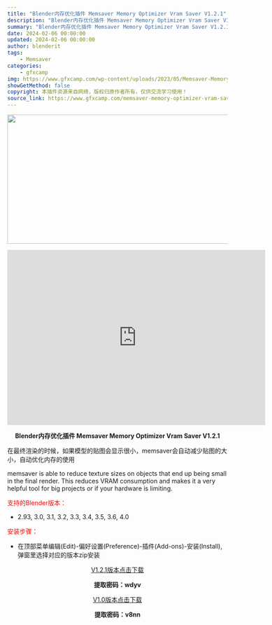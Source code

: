 ```yaml
---
title: "Blender内存优化插件 Memsaver Memory Optimizer Vram Saver V1.2.1"
description: "Blender内存优化插件 Memsaver Memory Optimizer Vram Saver V1.2.1 在最终渲染的时候，如果模型的贴图会显示很小，memsaver会自动减少贴图的大小，自..."
summary: "Blender内存优化插件 Memsaver Memory Optimizer Vram Saver V1.2.1 在最终渲染的时候，如果模型的贴图会显示很小，memsaver会自动减少贴图的大小，自..."
date: 2024-02-06 00:00:00
updated: 2024-02-06 00:00:00
author: blenderit
tags: 
    - Memsaver
categories:
    - gfxcamp
img: https://www.gfxcamp.com/wp-content/uploads/2023/05/Memsaver-Memory-Optimizer-Vram-Saver.jpg
showGetMethod: false
copyright: 本插件资源来自网络，版权归原作者所有，仅供交流学习使用！
source_link: https://www.gfxcamp.com/memsaver-memory-optimizer-vram-saver/
---
```

<div><p><img decoding="async" class="aligncenter size-full wp-image-112434" src="https://www.gfxcamp.com/wp-content/uploads/2023/05/Memsaver-Memory-Optimizer-Vram-Saver.jpg" data-src="https://www.gfxcamp.com/wp-content/uploads/2023/05/Memsaver-Memory-Optimizer-Vram-Saver.jpg" alt="" width="590" height="295" data-srcset="https://www.gfxcamp.com/wp-content/uploads/2023/05/Memsaver-Memory-Optimizer-Vram-Saver.jpg 590w, https://www.gfxcamp.com/wp-content/uploads/2023/05/Memsaver-Memory-Optimizer-Vram-Saver-150x75.jpg 150w" data-sizes="(max-width: 590px) 100vw, 590px"></p><p style="text-align: center;"><iframe loading="lazy" src="https://player.youku.com/embed/XNTk2NjUwOTcwNA==" width="590" height="400" frameborder="0" allowfullscreen="allowfullscreen" data-mce-fragment="1"></iframe></p><p style="text-align: center;"><strong>Blender内存优化插件 Memsaver Memory Optimizer Vram Saver V1.2.1</strong></p><p style="text-align: left;">在最终渲染的时候，如果模型的贴图会显示很小，memsaver会自动减少贴图的大小，自动优化内存的使用</p><p style="text-align: left;">memsaver is able to reduce texture sizes on objects that end up being small in the final render. This reduces VRAM consumption and makes it a very helpful tool for big projects or if your hardware is limiting.</p><p style="text-align: left;"><span style="color: #ff0000;">支持的Blender版本：</span></p><ul>
<li style="text-align: left;">2.93, 3.0, 3.1, 3.2, 3.3, 3.4, 3.5, 3.6, 4.0</li>
</ul><p style="text-align: left;"><span style="color: #ff0000;">安装步骤：</span></p><ul>
<li>在顶部菜单编辑(Edit)-偏好设置(Preference)-插件(Add-ons)-安装(Install),弹窗里选择对应的版本zip安装</li>
</ul><p style="text-align: center;"><a class="maxbutton-3 maxbutton maxbutton-baidu" target="_blank" rel="noopener" href="https://pan.baidu.com/s/1q41e2c_DH5QygtAauuw7kA?pwd=wdyv"><span class="mb-text">V1.2.1版本点击下载</span></a></p><p style="text-align: center;"><strong>提取密码：wdyv</strong></p><p style="text-align: center;"><a class="maxbutton-3 maxbutton maxbutton-baidu" target="_blank" rel="noopener" href="https://pan.baidu.com/s/1FQxHBoEO1YBOL9ghf5enRg?pwd=v8nn"><span class="mb-text">V1.0版本点击下载</span></a></p><p style="text-align: center;"><strong>提取密码：v8nn</strong></p></div>